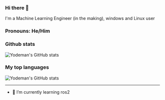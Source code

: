 ### Hi there 👋
I'm a Machine Learning Engineer (in the making), windows and Linux user

### Pronouns: He/Him

### Github stats
![Yodeman's GitHub stats](https://github-readme-stats.vercel.app/api?username=Yodeman&show_icons=true&theme=dark&hide_title=true&count_private=true)

### My top languages
![Yodeman's GitHub stats](https://github-readme-stats.vercel.app/api/top-langs?username=Yodeman&show_icons=true&theme=dark&hide_title=true&hide=jupyter%20notebook,html,dockerfile)

-------------------------------
- 🌱 I’m currently learning ros2

<!---
Yodeman/Yodeman is a ✨ special ✨ repository because its `README.md` (this file) appears on your GitHub profile.
You can click the Preview link to take a look at your changes.

- 👀 I’m interested in ...
- 🌱 I’m currently learning ...
- 💞️ I’m looking to collaborate on ...
- 📫 How to reach me ...
--->
